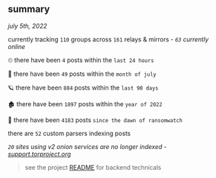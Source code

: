 
## summary
_july 5th, 2022_

currently tracking `110` groups across `161` relays & mirrors - _`63` currently online_

⏲ there have been `4` posts within the `last 24 hours`

🦈 there have been `49` posts within the `month of july`

🪐 there have been `884` posts within the `last 90 days`

🏚 there have been `1897` posts within the `year of 2022`

🦕 there have been `4183` posts `since the dawn of ransomwatch`

there are `52` custom parsers indexing posts

_`20` sites using v2 onion services are no longer indexed - [support.torproject.org](https://support.torproject.org/onionservices/v2-deprecation/)_

> see the project [README](https://github.com/joshhighet/ransomwatch#ransomwatch--) for backend technicals
